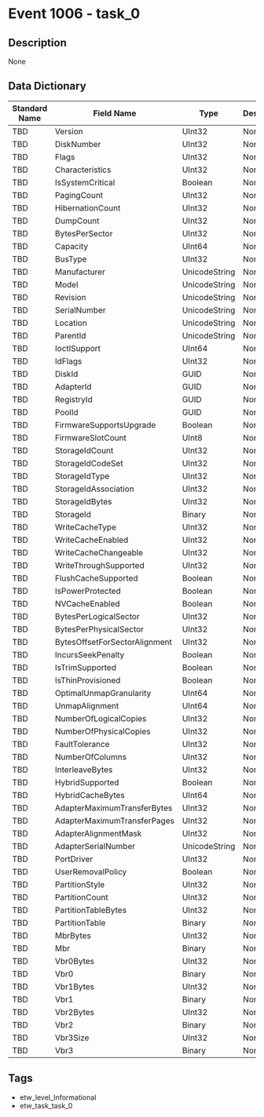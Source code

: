 # Event 1006 - task_0

## Description
None

## Data Dictionary
|Standard Name|Field Name|Type|Description|Sample Value|
|---|---|---|---|---|
|TBD|Version|UInt32|None|`None`|
|TBD|DiskNumber|UInt32|None|`None`|
|TBD|Flags|UInt32|None|`None`|
|TBD|Characteristics|UInt32|None|`None`|
|TBD|IsSystemCritical|Boolean|None|`None`|
|TBD|PagingCount|UInt32|None|`None`|
|TBD|HibernationCount|UInt32|None|`None`|
|TBD|DumpCount|UInt32|None|`None`|
|TBD|BytesPerSector|UInt32|None|`None`|
|TBD|Capacity|UInt64|None|`None`|
|TBD|BusType|UInt32|None|`None`|
|TBD|Manufacturer|UnicodeString|None|`None`|
|TBD|Model|UnicodeString|None|`None`|
|TBD|Revision|UnicodeString|None|`None`|
|TBD|SerialNumber|UnicodeString|None|`None`|
|TBD|Location|UnicodeString|None|`None`|
|TBD|ParentId|UnicodeString|None|`None`|
|TBD|IoctlSupport|UInt64|None|`None`|
|TBD|IdFlags|UInt32|None|`None`|
|TBD|DiskId|GUID|None|`None`|
|TBD|AdapterId|GUID|None|`None`|
|TBD|RegistryId|GUID|None|`None`|
|TBD|PoolId|GUID|None|`None`|
|TBD|FirmwareSupportsUpgrade|Boolean|None|`None`|
|TBD|FirmwareSlotCount|UInt8|None|`None`|
|TBD|StorageIdCount|UInt32|None|`None`|
|TBD|StorageIdCodeSet|UInt32|None|`None`|
|TBD|StorageIdType|UInt32|None|`None`|
|TBD|StorageIdAssociation|UInt32|None|`None`|
|TBD|StorageIdBytes|UInt32|None|`None`|
|TBD|StorageId|Binary|None|`None`|
|TBD|WriteCacheType|UInt32|None|`None`|
|TBD|WriteCacheEnabled|UInt32|None|`None`|
|TBD|WriteCacheChangeable|UInt32|None|`None`|
|TBD|WriteThroughSupported|UInt32|None|`None`|
|TBD|FlushCacheSupported|Boolean|None|`None`|
|TBD|IsPowerProtected|Boolean|None|`None`|
|TBD|NVCacheEnabled|Boolean|None|`None`|
|TBD|BytesPerLogicalSector|UInt32|None|`None`|
|TBD|BytesPerPhysicalSector|UInt32|None|`None`|
|TBD|BytesOffsetForSectorAlignment|UInt32|None|`None`|
|TBD|IncursSeekPenalty|Boolean|None|`None`|
|TBD|IsTrimSupported|Boolean|None|`None`|
|TBD|IsThinProvisioned|Boolean|None|`None`|
|TBD|OptimalUnmapGranularity|UInt64|None|`None`|
|TBD|UnmapAlignment|UInt64|None|`None`|
|TBD|NumberOfLogicalCopies|UInt32|None|`None`|
|TBD|NumberOfPhysicalCopies|UInt32|None|`None`|
|TBD|FaultTolerance|UInt32|None|`None`|
|TBD|NumberOfColumns|UInt32|None|`None`|
|TBD|InterleaveBytes|UInt32|None|`None`|
|TBD|HybridSupported|Boolean|None|`None`|
|TBD|HybridCacheBytes|UInt64|None|`None`|
|TBD|AdapterMaximumTransferBytes|UInt32|None|`None`|
|TBD|AdapterMaximumTransferPages|UInt32|None|`None`|
|TBD|AdapterAlignmentMask|UInt32|None|`None`|
|TBD|AdapterSerialNumber|UnicodeString|None|`None`|
|TBD|PortDriver|UInt32|None|`None`|
|TBD|UserRemovalPolicy|Boolean|None|`None`|
|TBD|PartitionStyle|UInt32|None|`None`|
|TBD|PartitionCount|UInt32|None|`None`|
|TBD|PartitionTableBytes|UInt32|None|`None`|
|TBD|PartitionTable|Binary|None|`None`|
|TBD|MbrBytes|UInt32|None|`None`|
|TBD|Mbr|Binary|None|`None`|
|TBD|Vbr0Bytes|UInt32|None|`None`|
|TBD|Vbr0|Binary|None|`None`|
|TBD|Vbr1Bytes|UInt32|None|`None`|
|TBD|Vbr1|Binary|None|`None`|
|TBD|Vbr2Bytes|UInt32|None|`None`|
|TBD|Vbr2|Binary|None|`None`|
|TBD|Vbr3Size|UInt32|None|`None`|
|TBD|Vbr3|Binary|None|`None`|

## Tags
* etw_level_Informational
* etw_task_task_0